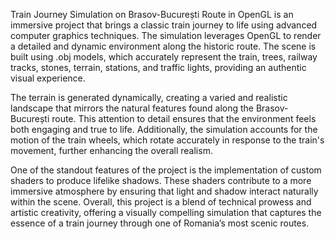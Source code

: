 Train Journey Simulation on Brasov-București Route in OpenGL is an immersive project that brings a classic train journey to life using advanced computer graphics techniques. The simulation leverages OpenGL to render a detailed and dynamic environment along the historic route. The scene is built using .obj models, which accurately represent the train, trees, railway tracks, stones, terrain, stations, and traffic lights, providing an authentic visual experience.

The terrain is generated dynamically, creating a varied and realistic landscape that mirrors the natural features found along the Brasov-București route. This attention to detail ensures that the environment feels both engaging and true to life. Additionally, the simulation accounts for the motion of the train wheels, which rotate accurately in response to the train's movement, further enhancing the overall realism.

One of the standout features of the project is the implementation of custom shaders to produce lifelike shadows. These shaders contribute to a more immersive atmosphere by ensuring that light and shadow interact naturally within the scene. Overall, this project is a blend of technical prowess and artistic creativity, offering a visually compelling simulation that captures the essence of a train journey through one of Romania’s most scenic routes.
